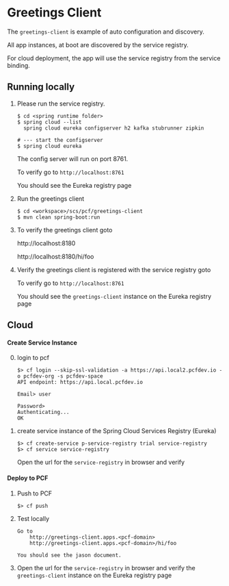 # Greetings Client

The `greetings-client` is example of auto configuration and discovery.

All app instances, at boot are discovered by the service registry. 

For cloud deployment, the app will use the service registry from the
service binding.

## Running locally

1. Please run the service registry.

	```
	$ cd <spring runtime folder>
	$ spring cloud --list
	  spring cloud eureka configserver h2 kafka stubrunner zipkin

	# --- start the configserver
	$ spring cloud eureka
	```

	The config server will run on port 8761.

	To verify go to `http://localhost:8761`
	
	You should see the Eureka registry page


2. Run the greetings client

	```
	$ cd <workspace>/scs/pcf/greetings-client
	$ mvn clean spring-boot:run
	```

3. To verify the greetings client goto

	http://localhost:8180
	
	http://localhost:8180/hi/foo

4. Verify the greetings client is registered with the service registry goto

	To verify go to `http://localhost:8761`
	
	You should see the `greetings-client` instance on the Eureka registry page


## Cloud

#### Create Service Instance

0. login to pcf

	```
	$> cf login --skip-ssl-validation -a https://api.local2.pcfdev.io -o pcfdev-org -s pcfdev-space
	API endpoint: https://api.local.pcfdev.io
	
	Email> user
	
	Password>
	Authenticating...
	OK
	```

0. create service instance of the Spring Cloud Services Registry (Eureka)

	```
	$> cf create-service p-service-registry trial service-registry
	$> cf service service-registry
	```
	
	Open the url for the `service-registry` in browser and verify 


#### Deploy to PCF 
1. Push to PCF

	```
	$> cf push
	```

2. Test locally

	```
	Go to
		http://greetings-client.apps.<pcf-domain>
		http://greetings-client.apps.<pcf-domain>/hi/foo
	 
	You should see the jason document.
	```
	
3. Open the url for the `service-registry` in browser and verify 
	the `greetings-client` instance on the Eureka registry page
